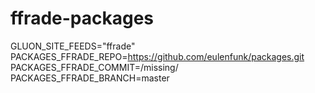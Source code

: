 # ffrade-packages

GLUON_SITE_FEEDS="ffrade"
PACKAGES_FFRADE_REPO=https://github.com/eulenfunk/packages.git
PACKAGES_FFRADE_COMMIT=/missing/
PACKAGES_FFRADE_BRANCH=master
